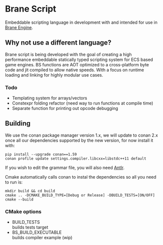 # Brane Script

Embeddable scripting language in development with and intended for use in [Brane Engine](https://github.com/WireWhiz/BraneEngine).

## Why not use a different language?

Brane script is being developed with the goal of creating a high performance embeddable 
statically typed scripting system for ECS based game engines. BS functions are AOT optimized
to a cross-platform byte code and jit compiled to allow native speeds. With a focus on runtime 
loading and linking for highly modular use cases. 

### Todo
* Templating system for arrays/vectors
* Constexpr folding refactor (need way to run functions at compile time)
* Separate function for printing out opcode debugging

## Building
We use the conan package manager version 1.x, we will update to conan 2.x once all our dependencies supported by the new version, for now install it with:
```
pip install --upgrade conan==1.59
conan profile update settings.compiler.libcxx=libstdc++11 default
```
If you wish to edit the grammar file, you will also need [Antlr](https://www.antlr.org/download.html).

Cmake automatically calls conan to instal the dependencies so all you need to run is:
```  
mkdir build && cd build
cmake .. -DCMAKE_BUILD_TYPE=[Debug or Release] -DBUILD_TESTS=[ON/OFF]
cmake --build
```

### CMake options
* BUILD_TESTS<br>
builds tests target
* BS_BUILD_EXECUTABLE<br>
builds compiler example (wip)

